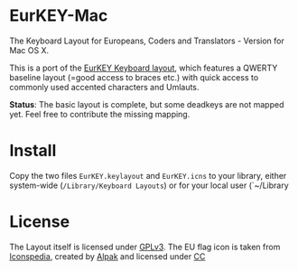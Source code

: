 EurKEY-Mac
==========

The Keyboard Layout for Europeans, Coders and Translators - Version for Mac OS X.

This is a port of the [EurKEY Keyboard layout](http://eurkey.steffen.bruentjen.eu/), which features a QWERTY baseline layout (=good access to braces etc.) 
with quick access to commonly used accented characters and Umlauts.

**Status**: The basic layout is complete, but some deadkeys are not mapped yet. Feel free to contribute the missing mapping.


Install
=======

Copy the two files `EurKEY.keylayout` and `EurKEY.icns` to your library,
either system-wide (`/Library/Keyboard Layouts`) or for your local user (`~/Library


License
=======

The Layout itself is licensed under [GPLv3](http://www.gnu.org/licenses/gpl-3.0.html).
The EU flag icon is taken from [Iconspedia](http://www.iconspedia.com/pack/european-flags-1631/),
created by [Alpak](http://alpak.deviantart.com/) and
licensed under [CC](http://creativecommons.org/licenses/by-nc-nd/3.0)


